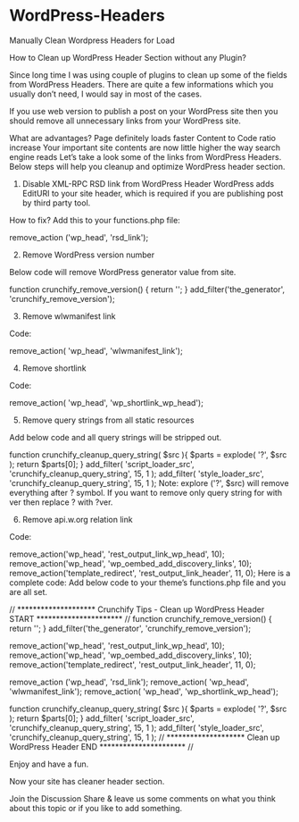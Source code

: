 # WordPress-Headers
Manually Clean Wordpress Headers for Load

How to Clean up WordPress Header Section without any Plugin?

Since long time I was using couple of plugins to clean up some of the fields from WordPress Headers. There are quite a few informations which you usually don’t need, I would say in most of the cases.

If you use web version to publish a post on your WordPress site then you should remove all unnecessary links from your WordPress site.

What are advantages?
Page definitely loads faster
Content to Code ratio increase
Your important site contents are now little higher the way search engine reads
Let’s take a look some of the links from WordPress Headers. Below steps will help you cleanup and optimize WordPress header section.

1. Disable XML-RPC RSD link from WordPress Header
WordPress adds EditURI to your site header, which is required if you are publishing post by third party tool.

<link rel="EditURI" type="application/rsd+xml" title="RSD" href="https://crunchify.com/xmlrpc.php?rsd">

How to fix? Add this to your functions.php file:

remove_action ('wp_head', 'rsd_link');

2. Remove WordPress version number
<meta name="generator" content="WordPress 4.9.2">

Below code will remove WordPress generator value from site.

function crunchify_remove_version() {
	return '';
}
add_filter('the_generator', 'crunchify_remove_version');

3. Remove wlwmanifest link
<link rel="wlwmanifest" type="application/wlwmanifest+xml" href="https://cdn.crunchify.com/wp-includes/wlwmanifest.xml">

Code:

remove_action( 'wp_head', 'wlwmanifest_link');

4. Remove shortlink
<link rel="shortlink" href="https://crunchify.com/?p=8112">

Code:

remove_action( 'wp_head', 'wp_shortlink_wp_head');

5. Remove query strings from all static resources


Add below code and all query strings will be stripped out.

function crunchify_cleanup_query_string( $src ){ 
	$parts = explode( '?', $src ); 
	return $parts[0]; 
} 
add_filter( 'script_loader_src', 'crunchify_cleanup_query_string', 15, 1 ); 
add_filter( 'style_loader_src', 'crunchify_cleanup_query_string', 15, 1 );
Note: explore ('?', $src) will remove everything after ? symbol. If you want to remove only query string for with ver then replace ? with ?ver.

6. Remove api.w.org relation link
<link rel="https://api.w.org/" href="https://crunchify.com/wp-json/">

Code:

remove_action('wp_head', 'rest_output_link_wp_head', 10);
remove_action('wp_head', 'wp_oembed_add_discovery_links', 10);
remove_action('template_redirect', 'rest_output_link_header', 11, 0);
Here is a complete code:
Add below code to your theme’s functions.php file and you are all set.

// ******************** Crunchify Tips - Clean up WordPress Header START ********************** //
function crunchify_remove_version() {
	return '';
}
add_filter('the_generator', 'crunchify_remove_version');
 
remove_action('wp_head', 'rest_output_link_wp_head', 10);
remove_action('wp_head', 'wp_oembed_add_discovery_links', 10);
remove_action('template_redirect', 'rest_output_link_header', 11, 0);
 
remove_action ('wp_head', 'rsd_link');
remove_action( 'wp_head', 'wlwmanifest_link');
remove_action( 'wp_head', 'wp_shortlink_wp_head');
 
function crunchify_cleanup_query_string( $src ){ 
	$parts = explode( '?', $src ); 
	return $parts[0]; 
} 
add_filter( 'script_loader_src', 'crunchify_cleanup_query_string', 15, 1 ); 
add_filter( 'style_loader_src', 'crunchify_cleanup_query_string', 15, 1 );
// ******************** Clean up WordPress Header END ********************** //

Enjoy and have a fun.

Now your site has cleaner header section.

Join the Discussion
Share & leave us some comments on what you think about this topic or if you like to add something.
